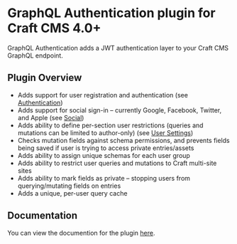 # GraphQL Authentication plugin for Craft CMS 4.0+

GraphQL Authentication adds a JWT authentication layer to your Craft CMS GraphQL endpoint.

## Plugin Overview

- Adds support for user registration and authentication (see [Authentication](https://graphql-authentication.jamesedmonston.co.uk/usage/authentication))
- Adds support for social sign-in – currently Google, Facebook, Twitter, and Apple (see [Social](https://graphql-authentication.jamesedmonston.co.uk/usage/social))
- Adds ability to define per-section user restrictions (queries and mutations can be limited to author-only) (see [User Settings](https://graphql-authentication.jamesedmonston.co.uk/settings/users))
- Checks mutation fields against schema permissions, and prevents fields being saved if user is trying to access private entries/assets
- Adds ability to assign unique schemas for each user group
- Adds ability to restrict user queries and mutations to Craft multi-site sites
- Adds ability to mark fields as private – stopping users from querying/mutating fields on entries
- Adds a unique, per-user query cache

## Documentation

You can view the documention for the plugin [here](https://graphql-authentication.jamesedmonston.co.uk).
